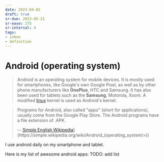 ```yaml
---
date: 2023-04-02
draft: true
sr-due: 2023-05-21
sr-ease: 275
sr-interval: 4
tags:
- inbox
- definition
---
```


# Android (operating system)

> Android is an operating system for mobile devices. It is mostly used for
> smartphones, like Google's own Google Pixel, as well as by other phone
> manufacturers like **OnePlus**, HTC and Samsung. It has also been used for
> tablets such as the **Samsung**, Motorola, Xoom. A modified [linux](./linux.md) kernel
> is used as Android's kernel.

> Programs for Android, also called "apps" (short for applications), usually
> come from the Google Play Store. The Android programs have a file extension of
> .APK.
>
> -- [Simple English Wikipedia](<[https://simple.wikipedia.org/wiki/Android_(operating_system)>)](https://simple.wikipedia.org/wiki/Android_(operating_system)>))

I use android daily on my smartphone and tablet.

Here is my list of awesome android apps: TODO: add list